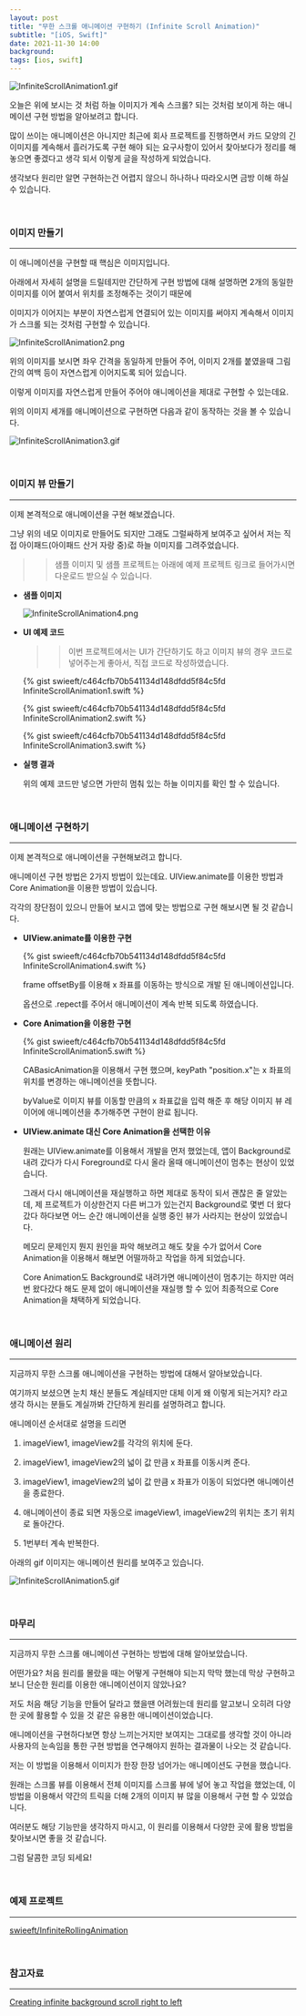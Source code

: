 ```yaml
---
layout: post
title: "무한 스크롤 애니메이션 구현하기 (Infinite Scroll Animation)"
subtitle: "[iOS, Swift]"
date: 2021-11-30 14:00
background: 
tags: [ios, swift]
---
```


![InfiniteScrollAnimation1.gif](/assets/images/posts/2021-11-30/InfiniteScrollAnimation1.gif)

오늘은 위에 보시는 것 처럼 하늘 이미지가 계속 스크롤? 되는 것처럼 보이게 하는 애니메이션 구현 방법을 알아보려고 합니다.

많이 쓰이는 애니메이션은 아니지만 최근에 회사 프로젝트를 진행하면서 카드 모양의 긴 이미지를 계속해서 흘러가도록 구현 해야 되는 요구사항이 있어서 찾아보다가 정리를 해놓으면 좋겠다고 생각 되서 이렇게 글을 작성하게 되었습니다.

생각보다 원리만 알면 구현하는건 어렵지 않으니 하나하나 따라오시면 금방 이해 하실 수 있습니다.

<br>

### 이미지 만들기

---

이 애니메이션을 구현할 때 핵심은 이미지입니다.

아래에서 자세히 설명을 드릴테지만 간단하게 구현 방법에 대해 설명하면 2개의 동일한 이미지를 이어 붙여서 위치를 조정해주는 것이기 때문에 

이미지가 이어지는 부분이 자연스럽게 연결되어 있는 이미지를 써야지 계속해서 이미지가 스크롤 되는 것처럼 구현할 수 있습니다.

![InfiniteScrollAnimation2.png](/assets/images/posts/2021-11-30/InfiniteScrollAnimation2.png)

위의 이미지를 보시면 좌우 간격을 동일하게 만들어 주어, 이미지 2개를 붙였을때 그림 간의 여백 등이 자연스럽게 이어지도록 되어 있습니다.

이렇게 이미지를 자연스럽게 만들어 주어야 애니메이션을 제대로 구현할 수 있는데요.

위의 이미지 세개를 애니메이션으로 구현하면 다음과 같이 동작하는 것을 볼 수 있습니다.

![InfiniteScrollAnimation3.gif](/assets/images/posts/2021-11-30/InfiniteScrollAnimation3.gif)

<br>

### 이미지 뷰 만들기

--- 

이제 본격적으로 애니메이션을 구현 해보겠습니다. 

그냥 위의 네모 이미지로 만들어도 되지만 그래도 그럴싸하게 보여주고 싶어서 저는 직접 아이패드(아이패드 산거 자랑 중)로 하늘 이미지를 그려주었습니다.

>> 샘플 이미지 및 샘플 프로젝트는 아래에 예제 프로젝트 링크로 들어가시면 다운로드 받으실 수 있습니다.

- **샘플 이미지**

    ![InfiniteScrollAnimation4.png](/assets/images/posts/2021-11-30/InfiniteScrollAnimation4.png)

- **UI 예제 코드**

    >> 이번 프로젝트에서는 UI가 간단하기도 하고 이미지 뷰의 경우 코드로 넣어주는게 좋아서, 직접 코드로 작성하였습니다.

    <p> {% gist swieeft/c464cfb70b541134d148dfdd5f84c5fd InfiniteScrollAnimation1.swift %} </p>

    <p> {% gist swieeft/c464cfb70b541134d148dfdd5f84c5fd InfiniteScrollAnimation2.swift %} </p>

    <p> {% gist swieeft/c464cfb70b541134d148dfdd5f84c5fd InfiniteScrollAnimation3.swift %} </p>

- **실행 결과**

    위의 예제 코드만 넣으면 가만히 멈춰 있는 하늘 이미지를 확인 할 수 있습니다.

<br>

### 애니메이션 구현하기

---

이제 본격적으로 애니메이션을 구현해보려고 합니다. 

애니메이션 구현 방법은 2가지 방법이 있는데요. UIView.animate를 이용한 방법과 Core Animation을 이용한 방법이 있습니다.

각각의 장단점이 있으니 만들어 보시고 앱에 맞는 방법으로 구현 해보시면 될 것 같습니다.

- **UIView.animate를 이용한 구현**

    <p> {% gist swieeft/c464cfb70b541134d148dfdd5f84c5fd InfiniteScrollAnimation4.swift %} </p>

    frame offsetBy를 이용해 x 좌표를 이동하는 방식으로 개발 된 애니메이션입니다. 

    옵션으로 .repect를 주어서 애니메이션이 계속 반복 되도록 하였습니다.

- **Core Animation을 이용한 구현**

    <p> {% gist swieeft/c464cfb70b541134d148dfdd5f84c5fd InfiniteScrollAnimation5.swift %} </p>

    CABasicAnimation을 이용해서 구현 했으며, keyPath "position.x"는 x 좌표의 위치를 변경하는 애니메이션을 뜻합니다.

    byValue로 이미지 뷰를 이동할 만큼의 x 좌표값을 입력 해준 후 해당 이미지 뷰 레이어에 애니메이션을 추가해주면 구현이 완료 됩니다.

- **UIView.animate 대신 Core Animation을 선택한 이유**

    원래는 UIView.animate를 이용해서 개발을 먼저 했었는데, 앱이 Background로 내려 갔다가 다시 Foreground로 다시 올라 올때 애니메이션이 멈추는 현상이 있었습니다.

    그래서 다시 애니메이션을 재실행하고 하면 제대로 동작이 되서 괜찮은 줄 알았는데, 제 프로젝트가 이상한건지 다른 버그가 있는건지 Background로 몇번 더 왔다 갔다 하다보면 어느 순간 애니메이션을 실행 중인 뷰가 사라지는 현상이 있었습니다.

    메모리 문제인지 뭔지 원인을 파악 해보려고 해도 찾을 수가 없어서 Core Animation을 이용해서 해보면 어떨까하고 작업을 하게 되었습니다.

    Core Animation도 Background로 내려가면 애니메이션이 멈추기는 하지만 여러 번 왔다갔다 해도 문제 없이 애니메이션을 재실행 할 수 있어 최종적으로 Core Animation을 채택하게 되었습니다.

<br>

### 애니메이션 원리

---

지금까지 무한 스크롤 애니메이션을 구현하는 방법에 대해서 알아보았습니다. 

여기까지 보셨으면 눈치 채신 분들도 계실테지만 대체 이게 왜 이렇게 되는거지? 라고 생각 하시는 분들도 계실까봐 간단하게 원리를 설명하려고 합니다.

애니메이션 순서대로 설명을 드리면

1. imageView1, imageView2를 각각의 위치에 둔다.

2. imageView1, imageView2의 넓이 값 만큼 x 좌표를 이동시켜 준다.

3. imageView1, imageView2의 넓이 값 만큼 x 좌표가 이동이 되었다면 애니메이션을 종료한다.

4. 애니메이션이 종료 되면 자동으로 imageView1, imageView2의 위치는 초기 위치로 돌아간다.

5. 1번부터 계속 반복한다.

아래의 gif 이미지는 애니메이션 원리를 보여주고 있습니다.

![InfiniteScrollAnimation5.gif](/assets/images/posts/2021-11-30/InfiniteScrollAnimation5.gif)

<br>

### 마무리

---

지금까지 무한 스크롤 애니메이션 구현하는 방법에 대해 알아보았습니다.

어떤가요? 처음 원리를 몰랐을 때는 어떻게 구현해야 되는지 막막 했는데 막상 구현하고 보니 단순한 원리를 이용한 애니메이션이지 않았나요?

저도 처음 해당 기능을 만들어 달라고 했을땐 어려웠는데 원리를 알고보니 오히려 다양한 곳에 활용할 수 있을 것 같은 유용한 애니메이션이었습니다.

애니메이션을 구현하다보면 항상 느끼는거지만 보여지는 그대로를 생각할 것이 아니라 사용자의 눈속임을 통한 구현 방법을 연구해야지 원하는 결과물이 나오는 것 같습니다.

저는 이 방법을 이용해서 이미지가 한장 한장 넘어가는 애니메이션도 구현을 했습니다.

원래는 스크롤 뷰를 이용해서 전체 이미지를 스크롤 뷰에 넣어 놓고 작업을 했었는데, 이 방법을 이용해서 약간의 트릭을 더해 2개의 이미지 뷰 많을 이용해서 구현 할 수 있었습니다.

여러분도 해당 기능만을 생각하지 마시고, 이 원리를 이용해서 다양한 곳에 활용 방법을 찾아보시면 좋을 것 같습니다.

그럼 달콤한 코딩 되세요!

<br>

### 예제 프로젝트

---

[swieeft/InfiniteRollingAnimation](https://github.com/swieeft/InfiniteRollingAnimation)

<br>

### 참고자료

--- 
[Creating infinite background scroll right to left](https://stackoverflow.com/a/30423963)

